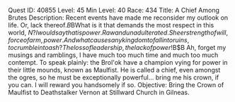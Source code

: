 Quest ID: 40855
Level: 45
Min Level: 40
Race: 434
Title: A Chief Among Brutes
Description: Recent events have made me reconsider my outlook on life. Or, lack thereof.$B$BWhat is it that demands the most respect in this world, $N? I would say that is power. Raw and unadulterated. Sheer strength of will, force of arm, power. And what causes any kingdom to fall into ruins, to crumble into ash? The loss of leadership, the lack of power!$B$B Ah, forget my musings and ramblings, I have much too much time and much too much contempt. To speak plainly: the Brol'ok have a champion vying for power in their little mounds, known as Maulfist. He is called a chief, even amongst the ogres, so he must be exceptionally powerful... bring me his crown, if you can. I will reward you handsomely if so.
Objective: Bring the Crown of Maulfist to Deathstalker Vernon at Stillward Church in Gilneas.
